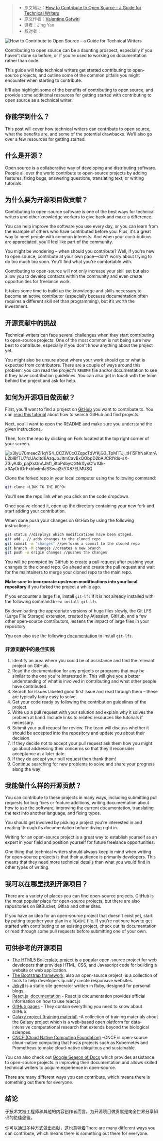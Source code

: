 > -  原文地址：[How to Contribute to Open Source – a Guide for Technical Writers](https://www.freecodecamp.org/news/how-to-contribute-to-open-source-for-technical-writers/)
> -  原文作者：[Valentine Gatwiri](https://www.freecodecamp.org/news/author/gatwirival/)
> -  译者：Jing Yan
> -  校对者：

![How to Contribute to Open Source – a Guide for Technical Writers](https://www.freecodecamp.org/news/content/images/size/w2000/2022/10/pexels-william-fortunato-6393024.jpg)

Contributing to open source can be a daunting prospect, especially if you haven't done so before, or if you're used to working on documentation rather than code.

This guide will help technical writers get started contributing to open-source projects, and outline some of the common pitfalls you might encounter when starting to contribute.

It'll also highlight some of the benefits of contributing to open source, and provide some additional resources for getting started with contributing to open source as a technical writer.

## 你能学到什么？

This post will cover how technical writers can contribute to open source, what the benefits are, and some of the potential drawbacks. We'll also go over a few resources for getting started.

## 什么是开源？

Open source is a collaborative way of developing and distributing software. People all over the world contribute to open-source projects by adding features, fixing bugs, answering questions, translating text, or writing tutorials.

## 为什么要为开源项目做贡献？

Contributing to open-source software is one of the best ways for technical writers and other knowledge workers to give back and make a difference.

You can help improve the software you use every day, or you can learn from the example of others who have contributed before you. Plus, it's a great way to meet people with common interests. And when your contributions are appreciated, you'll feel like part of the community.

You might be wondering – when should you contribute? Well, if you're new to open source, contribute at your own pace—don't worry about trying to do too much too soon. You'll find what you're comfortable with.

Contributing to open-source will not only increase your skill set but also allow you to develop contacts within the community and even create opportunities for freelance work.

It takes some time to build up the knowledge and skills necessary to become an active contributor (especially because documentation often requires a different skill set than programming), but it’s worth the investment.

## 开源贡献中的挑战

Technical writers can face several challenges when they start contributing to open-source projects. One of the most common is not being sure how best to contribute, especially if you don't know anything about the project yet.

You might also be unsure about where your work should go or what is expected from contributors. There are a couple of ways around this problem: you can read the project's `README` file and/or documentation to see if they have contribution guidelines. You can also get in touch with the team behind the project and ask for help.

## 如何为开源项目做贡献？

First, you'll want to find a project on [GitHub](https://github.com/) you want to contribute to. You can [read this tutorial](https://www.freecodecamp.org/news/github-search-tips/) about how to search GitHub and find projects.

Next, you'll want to open the README and make sure you understand the given instructions.

Then, fork the repo by clicking on Fork located at the top right corner of your screen.

![x3IyU70meecZi1qYS4_CCZW0cOZqpcTdVfKjG3_TpM1TJj_tH15FhNaKmrAL2bl8fTU7fcUAditd6AzqJbJItmCavBxQObpD2bAJCRlYds-sX-Z3iyA4b_pajXsOnAJM1_8tbPdbyOGNrXyxCfu1Qk-x3AyDrtDrFxbbxlmIaSSwaj3kYX87ELMUSQ](https://lh5.googleusercontent.com/x3IyU70meecZi1qYS4_CCZW0cOZqpcTdVfKjG3_TpM1TJj_tH15FhNaKmrAL2bl8fTU7fcUAditd6AzqJbJItmCavBxQObpD2bAJCRlYds-sX-Z3iyA4b_pajXsOnAJM1_8tbPdbyOGNrXyxCfu1Qk-x3AyDrtDrFxbbxlmIaSSwaj3kYX87ELMUSQ)

Clone the forked repo in your local computer using the following command:

```bash
git clone <LINK TO THE REPO>
```

You'll see the repo link when you click on the code dropdown.

Once you've cloned it, open up the directory containing your new fork and start adding your contribution.

When done push your changes on GitHub by using the following instructions:

```bash
git status //displays which modifications have been staged.
git add . // adds changes to the cloned repo
git commit -m "changes" //performs a commit to the cloned repo
git branch -M changes //creates a new branch
git push -u origin changes //pushes the changes
```

You will be prompted by GitHub to create a pull request after pushing your changes to the cloned repo. Go ahead and create the pull request and wait for the maintainers to merge your cloned repo to the main repo.

**Make sure to incorporate upstream modifications into your local repository** if you forked the project a while ago.

If you encounter a large file, install `git-lfs` if it is not already installed with the following command:`brew install git-lfs`

By downloading the appropriate versions of huge files slowly, the Git LFS (Large File Storage) extension, created by Atlassian, GitHub, and a few other open-source contributors, lessens the impact of large files in your repository

You can also use the following [documentation](https://docs.github.com/en/repositories/working-with-files/managing-large-files/installing-git-large-file-storage) to install `git-lfs`.

### 开源贡献中的最佳实践

1.  Identify an area where you could be of assistance and find the relevant project on GitHub.
2.  Read the documentation for any projects or programs that may be similar to the one you're interested in. This will give you a better understanding of what is involved in contributing and what other people have contributed.
3.  Search for issues labeled good first issue and read through them – these are typically fairly easy to solve.
4.  Get your code ready by following the contribution guidelines of the project.
5.  Write up a pull request with your solution and explain why it solves the problem at hand. Include links to related resources like tutorials if necessary.
6.  Submit your pull request for review. The team will discuss whether it should be accepted into the repository and update you about their decision.
7.  If they decide not to accept your pull request ask them how you might go about addressing their concerns so that they'll reconsider acceptance at a later date.
8.  If they do accept your pull request then thank them!
9.  Continue searching for new problems to solve and share your progress along the way!

## 我能做什么样的开源贡献？

You can contribute to these projects in many ways, including submitting pull requests for bug fixes or feature additions, writing documentation about how to use the software, improving the current documentation, translating the text into another language, and fixing typos.

You should get involved by picking a project you're interested in and reading through its documentation before diving right in.

Writing for an open-source project is a great way to establish yourself as an expert in your field and position yourself for future freelance opportunities.

One thing that technical writers should always keep in mind when writing for open-source projects is that their audience is primarily developers. This means that they need more technical details than what you would find in other types of writing.

## 我可以在哪里找到开源项目？

There are a variety of places you can find open-source projects. GitHub is the most popular place for open-source projects, but there are also repositories on BitBucket, Gitlab and other sites.

If you have an idea for an open-source project that doesn't exist yet, start by putting together your plan in a `README` file. If you're not sure how to get started with contributing to an existing project, check out its documentation or read through some pull requests before submitting one of your own.

## **可供参考的开源项目**

-   [The HTML5 Boilerplate project](https://github.com/h5bp/html5-boilerplate) is a popular open-source project for web developers that provides HTML, CSS, and Javascript code for building a website or web application.
-   [The Bootstrap framework,](https://github.com/twbs) also an open-source project, is a collection of tools to help developers quickly create responsive websites.
-   [Jekyll](https://jekyllrb.com/docs/contributing/) is a static site generator written in Ruby, designed for personal blogs.
-   [React.js  documentation](https://github.com/reactjs/reactjs.org) - React.js documentation provides official information on how to use react.js
-   [GitHub pages](https://github.com/github/docs) - They contain everything you need to know about GitHub.
-   [Galaxy project (training material)](https://github.com/galaxyproject/training-material) -A collection of training materials about the Galaxy project which is a web-based open platform for data-intensive computational research that extends beyond the biological sciences.
-   [CNCF (Cloud Native Computing Foundation)](https://github.com/cncf) -CNCF is open-source cloud-native computing that hosts projects such as Kubernetes and Prometheus to make cloud-native ubiquitous and sustainable.

You can also check out [Google Season of Docs](https://developers.google.com/season-of-docs) which provides assistance to open-source projects in improving their documentation and allows skilled technical writers to acquire experience in open-source.

There are many different ways you can contribute, which means there is something out there for everyone.

## **结论**

于技术文档工程师和其他的内容创作者而言，为开源项目做贡献是向全世界分享知识的绝佳途径。

你可以通过多种方式做出贡献，这也意味着There are many different ways you can contribute, which means there is something out there for everyone.
